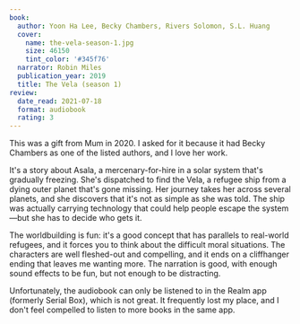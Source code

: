 ```yaml
---
book:
  author: Yoon Ha Lee, Becky Chambers, Rivers Solomon, S.L. Huang
  cover:
    name: the-vela-season-1.jpg
    size: 46150
    tint_color: '#345f76'
  narrator: Robin Miles
  publication_year: 2019
  title: The Vela (season 1)
review:
  date_read: 2021-07-18
  format: audiobook
  rating: 3
---
```


This was a gift from Mum in 2020.
I asked for it because it had Becky Chambers as one of the listed authors, and I love her work.

It's a story about Asala, a mercenary-for-hire in a solar system that's gradually freezing.
She's dispatched to find the Vela, a refugee ship from a dying outer planet that's gone missing.
Her journey takes her across several planets, and she discovers that it's not as simple as she was told.
The ship was actually carrying technology that could help people escape the system—but she has to decide who gets it.

The worldbuilding is fun: it's a good concept that has parallels to real-world refugees, and it forces you to think about the difficult moral situations.
The characters are well fleshed-out and compelling, and it ends on a cliffhanger ending that leaves me wanting more.
The narration is good, with enough sound effects to be fun, but not enough to be distracting.

Unfortunately, the audiobook can only be listened to in the Realm app (formerly Serial Box), which is not great.
It frequently lost my place, and I don't feel compelled to listen to more books in the same app.